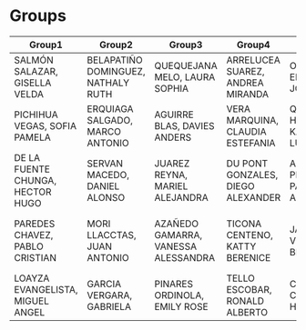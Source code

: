 
# Groups
| Group1                           | Group2                             | Group3                              | Group4                            | Group5                                | Group6                             | Group7                            | Group8                               |
| -------------------------------- | ---------------------------------- | ----------------------------------- | --------------------------------- | ------------------------------------- | ---------------------------------- | --------------------------------- | ------------------------------------ |
| SALMÓN SALAZAR, GISELLA VELDA    | BELAPATIÑO DOMINGUEZ, NATHALY RUTH | QUEQUEJANA MELO, LAURA SOPHIA       | ARRELUCEA SUAREZ, ANDREA MIRANDA  | ORE PRIETO, EDUARDO JOSUE             | BOLIVAR ESPINOZA, CARELLIA DALESKA | ALZAMORA ESPINOZA, PAOLA FERNANDA | HURTADO YANTAS, HANS CRISTIAN        |
| PICHIHUA VEGAS, SOFIA PAMELA     | ERQUIAGA SALGADO, MARCO ANTONIO    | AGUIRRE BLAS, DAVIES ANDERS         | VERA MARQUINA, CLAUDIA ESTEFANIA  | QUISPE HURTADO, KATIA LUCERO          | MONTES CARRILLO, ALLISON SILVIA    | GONZALES CENTENO, JULIA GISELLE   | REYES COLQUEPISCO, VALERIA ELIZABETH |
| DE LA FUENTE CHUNGA, HECTOR HUGO | SERVAN MACEDO, DANIEL ALONSO       | JUAREZ REYNA, MARIEL ALEJANDRA      | DU PONT GONZALES, DIEGO ALEXANDER | ARGOMEDO PIMINCHUMO, PAMELA ALEXANDRA | ZEVALLOS MENDEZ, AARON ALONSO      | AMARO YALTA, HILLARY ESTEFANY     | NARVAEZ LEYVA, GABRIELA MARIE        |
| PAREDES CHAVEZ, PABLO CRISTIAN   | MORI LLACCTAS, JUAN ANTONIO        | AZAÑEDO GAMARRA, VANESSA ALESSANDRA | TICONA CENTENO, KATTY BERENICE    | JAUREGUI VERA, ANA BRIGITTE           | QUENAYA DE LA CRUZ, FAVIO MARCELO  | GONZALES SILVANO, JOSE LUIS       |
| LOAYZA EVANGELISTA, MIGUEL ANGEL | GARCIA VERGARA, GABRIELA           | PINARES ORDINOLA, EMILY ROSE        | TELLO ESCOBAR, RONALD ALBERTO     | CORDOVA CALLE, EHZER HADID            | VASQUEZ VILCA, JOE ANDRE           |
